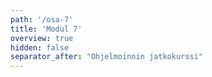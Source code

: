 ```yaml
---
path: '/osa-7'
title: 'Modul 7'
overview: true
hidden: false
separator_after: "Ohjelmoinnin jatkokurssi"
---
```


<pages-in-this-section></pages-in-this-section>

<exercises-in-this-section></exercises-in-this-section>
